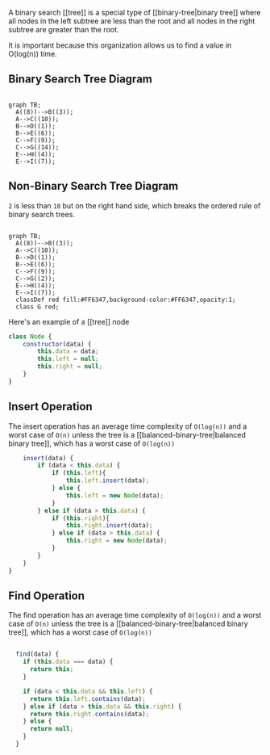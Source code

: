 A binary search [[tree]] is a special type of [[binary-tree|binary tree]] where all nodes in the left subtree are less than the root and all nodes in the right subtree are greater than the root.

It is important because this organization allows us to find a value in O(log(n)) time.

## Binary Search Tree Diagram
```mermaid

graph TB;
  A((8))-->B((3));
  A-->C((10));
  B-->D((1));
  B-->E((6));
  C-->F((9));
  C-->G((14));
  E-->H((4));
  E-->I((7));
```


## Non-Binary Search Tree Diagram
`2` is less than `10` but on the right hand side, which breaks the ordered rule of binary search trees.

```mermaid

graph TB;
  A((8))-->B((3));
  A-->C((10));
  B-->D((1));
  B-->E((6));
  C-->F((9));
  C-->G((2));
  E-->H((4));
  E-->I((7));
  classDef red fill:#FF6347,background-color:#FF6347,opacity:1;
  class G red;

```



Here's an example of a [[tree]] node
```js
class Node {
	constructor(data) {
		this.data = data;
		this.left = null;
		this.right = null;
	}
}
```

##  Insert Operation
The insert operation has an average time complexity of `O(log(n))` and a worst case of `O(n)` unless the tree is a [[balanced-binary-tree|balanced binary tree]], which has a worst case of `O(log(n))`


```js
	insert(data) {
		if (data < this.data) {
			if (this.left){
				this.left.insert(data);
			} else {
				this.left = new Node(data);
			}
		} else if (data > this.data) {
			if (this.right){
				this.right.insert(data);
			} else if (data > this.data) {
				this.right = new Node(data);
			}
		}
	}
}
```


## Find Operation
The find operation has an average time complexity of `O(log(n))` and a worst case of `O(n)` unless the tree is a [[balanced-binary-tree|balanced binary tree]], which has a worst case of `O(log(n))`
```js

  find(data) {
    if (this.data === data) {
      return this;
    }

    if (data < this.data && this.left) {
      return this.left.contains(data);
    } else if (data > this.data && this.right) {
      return this.right.contains(data);
    } else {
      return null;
    }
  }

```